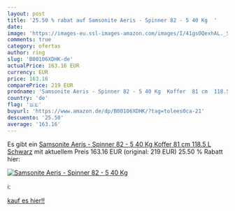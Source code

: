 ```yaml
---
layout: post
title: '25.50 % rabat auf Samsonite Aeris - Spinner 82 - 5 40 Kg  '
date: 
image: 'https://images-eu.ssl-images-amazon.com/images/I/41gsOQexhAL._SL200_.jpg'
comments: true
category: ofertas
author: ring
slug: 'B00106XDHK-de'
actualPrice: 163.16 EUR
currency: EUR
price: 163.16
comparePrice: 219 EUR
prodname: 'Samsonite Aeris - Spinner 82 - 5 40 Kg  Koffer  81 cm  118.5 L  Schwarz'
country: 'de'
flag: '🇩🇪'
buyurl: 'https://www.amazon.de/dp/B00106XDHK/?tag=tolees0ca-21'
descuento: '25.50'
average: '163.16'
---
```


Es gibt ein [Samsonite Aeris - Spinner 82 - 5 40 Kg  Koffer  81 cm  118.5 L  Schwarz](https://www.amazon.de/dp/B00106XDHK/?tag=tolees0ca-21) mit aktuellem Preis 163.16 EUR (original: 219 EUR) 25.50 % Rabatt hier:

[![Samsonite Aeris - Spinner 82 - 5 40 Kg  ](https://images-eu.ssl-images-amazon.com/images/I/41gsOQexhAL._SL200_.jpg)](https://www.amazon.de/dp/B00106XDHK/?tag=tolees0ca-21)

ℹ️:


[kauf es hier!!](https://www.amazon.de/dp/B00106XDHK/?tag=tolees0ca-21)
